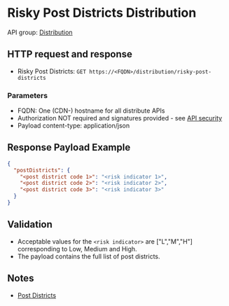 # Risky Post Districts Distribution

API group: [Distribution](../guidebook.md#system-apis-and-interfaces)

## HTTP request and response

- Risky Post Districts: ```GET https://<FQDN>/distribution/risky-post-districts```

### Parameters
- FQDN: One (CDN-) hostname for all distribute APIs
- Authorization NOT required and signatures provided - see [API security](./security.md)
- Payload content-type: application/json

## Response Payload Example

```json
{
  "postDistricts": {
    "<post district code 1>": "<risk indicator 1>",
    "<post district code 2>": "<risk indicator 2>",
    "<post district code 3>": "<risk indicator 3>"
  }
}
```

## Validation

- Acceptable values for the `<risk indicator>` are ["L","M","H"] corresponding to Low, Medium and High.
- The payload contains the full list of post districts.

## Notes

- [Post Districts](https://en.wikipedia.org/wiki/List_of_postcode_districts_in_the_United_Kingdom)
